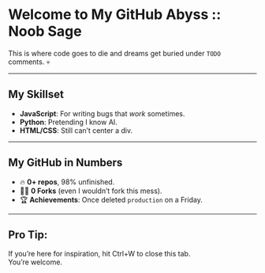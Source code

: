 # Welcome to My GitHub Abyss :: Noob Sage

This is where code goes to die and dreams get buried under `TODO` comments. 💀

---

##  My Skillset

- **JavaScript**: For writing bugs that *work* sometimes.  
- **Python**: Pretending I know AI.
- **HTML/CSS**: Still can’t center a div.  

---

## My GitHub in Numbers
- 🔥 **0+ repos**, 98% unfinished.  
- 🤷‍♂️ **0 Forks** (even I wouldn’t fork this mess).  
- 🏆 **Achievements**: Once deleted `production` on a Friday.  

---

## Pro Tip:
If you’re here for inspiration, hit Ctrl+W to close this tab.  
You’re welcome.  
